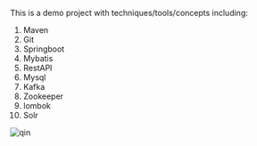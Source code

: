 This is a demo project with techniques/tools/concepts including:

1. Maven
2. Git
3. Springboot
4. Mybatis
5. RestAPI
6. Mysql
7. Kafka
8. Zookeeper
9. lombok
10. Solr

![qin](https://club1.autoimg.cn/album/userphotos/2014/07/04/500_31c8e48f-bb86-438d-926e-afe89eba942a.jpg "秦logo")
